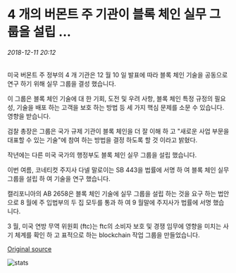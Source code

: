 # 4 개의 버몬트 주 기관이 블록 체인 실무 그룹을 설립 ...

###### 2018-12-11 20:12

미국 버몬트 주 정부의 4 개 기관은 12 월 10 일 발표에 따라 블록 체인 기술을 공동으로 연구 하기 위해 실무 그룹을 결성 했습니다.

이 그룹은 블록 체인 기술에 대 한 기회, 도전 및 우려 사항, 블록 체인 특정 규정의 필요성, 기술을 배포 하는 고객을 보호 하는 방법 등 세 가지 핵심 문제를 소문 수 있습니다. 영향을 받습니다.

검찰 총장은 그룹은 국가 규제 기관이 블록 체인을 더 잘 이해 하 고 "새로운 사업 부문을 대표할 수 있는 기술"에 참여 하는 방법을 결정 하도록 할 것 이라고 밝혔다.

작년에는 다른 미국 국가의 행정부도 블록 체인 실무 그룹을 설립 했습니다.

이번 여름, 코네티컷 주지사 다넬 말로이는 SB 443을 법률에 서명 하 여 블록 체인 실무 그룹을 설립 하 여 기술을 연구 했습니다.

캘리포니아의 AB 2658은 블록 체인 기술에 실무 그룹을 설립 하는 것을 요구 하는 법안으로 8 월에 주 입법부의 두 집 모두를 통과 하 여 9 월말에 주지사가 법률에 서명 했습니다.

3 월, 미국 연방 무역 위원회 (ftc)는 ftc의 소비자 보호 및 경쟁 임무에 영향을 미치는 사기 체계를 확인 하 고 표적으로 하는 blockchain 작업 그룹을 만들었습니다.

[Original source](https://cointelegraph.com/news/four-vermont-state-agencies-establish-blockchain-working-group)

![stats](https://c.statcounter.com/11760860/0/a89fa40b/1/ "stats")